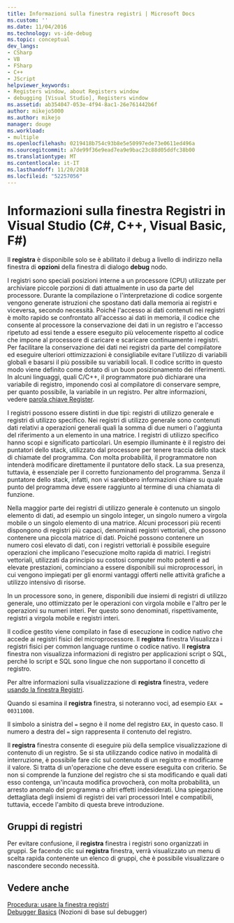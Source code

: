 ```yaml
---
title: Informazioni sulla finestra registri | Microsoft Docs
ms.custom: ''
ms.date: 11/04/2016
ms.technology: vs-ide-debug
ms.topic: conceptual
dev_langs:
- CSharp
- VB
- FSharp
- C++
- JScript
helpviewer_keywords:
- Registers window, about Registers window
- debugging [Visual Studio], Registers window
ms.assetid: ab354047-053e-4f94-8ac1-26e761442b6f
author: mikejo5000
ms.author: mikejo
manager: douge
ms.workload:
- multiple
ms.openlocfilehash: 0219418b754c93b8e5e50997ede73e0611ed496a
ms.sourcegitcommit: a7de99f36e9ead7ea9e9bac23c88d05ddfc38b00
ms.translationtype: MT
ms.contentlocale: it-IT
ms.lasthandoff: 11/20/2018
ms.locfileid: "52257056"
---
```

# <a name="about-the-registers-window-in-visual-studio-c-c-visual-basic-f"></a>Informazioni sulla finestra Registri in Visual Studio (C#, C++, Visual Basic, F#)

Il **registra** è disponibile solo se è abilitato il debug a livello di indirizzo nella finestra di **opzioni** della finestra di dialogo **debug** nodo.  
  
 I registri sono speciali posizioni interne a un processore (CPU) utilizzate per archiviare piccole porzioni di dati attualmente in uso da parte del processore. Durante la compilazione o l'interpretazione di codice sorgente vengono generate istruzioni che spostano dati dalla memoria ai registri e viceversa, secondo necessità. Poiché l'accesso ai dati contenuti nei registri è molto rapido se confrontato all'accesso ai dati in memoria, il codice che consente al processore la conservazione dei dati in un registro e l'accesso ripetuto ad essi tende a essere eseguito più velocemente rispetto al codice che impone al processore di caricare e scaricare continuamente i registri.	 Per facilitare la conservazione dei dati nei registri da parte del compilatore ed eseguire ulteriori ottimizzazioni è consigliabile evitare l'utilizzo di variabili globali e basarsi il più possibile su variabili locali. Il codice scritto in questo modo viene definito come dotato di un buon posizionamento dei riferimenti. In alcuni linguaggi, quali C/C++, il programmatore può dichiarare una variabile di registro, imponendo così al compilatore di conservare sempre, per quanto possibile, la variabile in un registro. Per altre informazioni, vedere [parola chiave Register](https://msdn.microsoft.com/library/5b66905a-2f7f-4918-bb55-5e66d4bc50f9).  
  
 I registri possono essere distinti in due tipi: registri di utilizzo generale e registri di utilizzo specifico. Nei registri di utilizzo generale sono contenuti dati relativi a operazioni generali quali la somma di due numeri o l'aggiunta del riferimento a un elemento in una matrice. I registri di utilizzo specifico hanno scopi e significato particolari. Un esempio illuminante è il registro dei puntatori dello stack, utilizzato dal processore per tenere traccia dello stack di chiamate del programma. Con molta probabilità, il programmatore non intenderà modificare direttamente il puntatore dello stack. La sua presenza, tuttavia, è essenziale per il corretto funzionamento del programma. Senza il puntatore dello stack, infatti, non vi sarebbero informazioni chiare su quale punto del programma deve essere raggiunto al termine di una chiamata di funzione.  
  
 Nella maggior parte dei registri di utilizzo generale è contenuto un singolo elemento di dati, ad esempio un singolo integer, un singolo numero a virgola mobile o un singolo elemento di una matrice. Alcuni processori più recenti dispongono di registri più capaci, denominati registri vettoriali, che possono contenere una piccola matrice di dati. Poiché possono contenere un numero così elevato di dati, con i registri vettoriali è possibile eseguire operazioni che implicano l'esecuzione molto rapida di matrici. I registri vettoriali, utilizzati da principio su costosi computer molto potenti e ad elevate prestazioni, cominciano a essere disponibili sui microprocessori, in cui vengono impiegati per gli enormi vantaggi offerti nelle attività grafiche a utilizzo intensivo di risorse.  
  
 In un processore sono, in genere, disponibili due insiemi di registri di utilizzo generale, uno ottimizzato per le operazioni con virgola mobile e l'altro per le operazioni su numeri interi. Per questo sono denominati, rispettivamente, registri a virgola mobile e registri interi.  
  
 Il codice gestito viene compilato in fase di esecuzione in codice nativo che accede ai registri fisici del microprocessore. Il **registra** finestra Visualizza i registri fisici per common language runtime o codice nativo. Il **registra** finestra non visualizza informazioni di registro per applicazioni script o SQL, perché lo script e SQL sono lingue che non supportano il concetto di registro.  
  
 Per altre informazioni sulla visualizzazione di **registra** finestra, vedere [usando la finestra Registri](../debugger/how-to-use-the-registers-window.md).  
  
 Quando si esamina il **registra** finestra, si noteranno voci, ad esempio `EAX = 003110D8`.  
  
 Il simbolo a sinistra del `=` segno è il nome del registro `EAX`, in questo caso. Il numero a destra del `=` sign rappresenta il contenuto del registro.  
  
 Il **registra** finestra consente di eseguire più della semplice visualizzazione di contenuto di un registro. Se si sta utilizzando codice nativo in modalità di interruzione, è possibile fare clic sul contenuto di un registro e modificarne il valore. Si tratta di un'operazione che deve essere eseguita con criterio. Se non si comprende la funzione del registro che si sta modificando e quali dati esso contenga, un'incauta modifica provocherà, con molta probabilità, un arresto anomalo del programma o altri effetti indesiderati. Una spiegazione dettagliata degli insiemi di registri dei vari processori Intel e compatibili, tuttavia, eccede l'ambito di questa breve introduzione.  
  
## <a name="register-groups"></a>Gruppi di registri  
 Per evitare confusione, il **registra** finestra i registri sono organizzati in gruppi. Se facendo clic sui **registra** finestra, verrà visualizzato un menu di scelta rapida contenente un elenco di gruppi, che è possibile visualizzare o nascondere secondo necessità.  
  
## <a name="see-also"></a>Vedere anche  
 [Procedura: usare la finestra registri](../debugger/how-to-use-the-registers-window.md)   
 [Debugger Basics](../debugger/getting-started-with-the-debugger.md) (Nozioni di base sul debugger)
